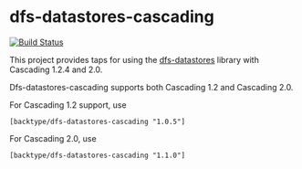 # dfs-datastores-cascading

[![Build Status](https://secure.travis-ci.org/nathanmarz/dfs-datastores-cascading.png?branch=master)](http://travis-ci.org/nathanmarz/dfs-datastores-cascading)

This project provides taps for using the [dfs-datastores](https://github.com/nathanmarz/dfs-datastores) library with Cascading 1.2.4 and 2.0.

Dfs-datastores-cascading supports both Cascading 1.2 and Cascading 2.0.

For Cascading 1.2 support, use

    [backtype/dfs-datastores-cascading "1.0.5"]

For Cascading 2.0, use

    [backtype/dfs-datastores-cascading "1.1.0"]




